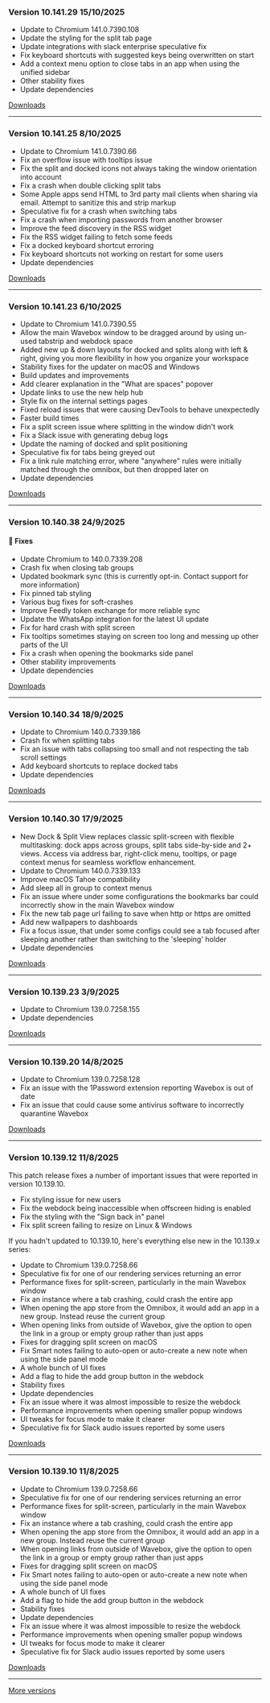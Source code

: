 <h3>Version 10.141.29 <span class="date">15/10/2025</span></h3>

<ul>
  <li>Update to Chromium 141.0.7390.108</li>
  <li>Update the styling for the split tab page</li>
  <li>Update integrations with slack enterprise speculative fix</li>
  <li>Fix keyboard shortcuts with suggested keys being overwritten on start</li>
  <li>Add a context menu option to close tabs in an app when using the unified sidebar</li>
  <li>Other stability fixes</li>
  <li>Update dependencies</li>
</ul>

[Downloads](https://wavebox.io/download/release/10.141.29.2)

---

<h3>Version 10.141.25 <span class="date">8/10/2025</span></h3>
<ul>
  <li>Update to Chromium 141.0.7390.66</li>
  <li>Fix an overflow issue with tooltips issue</li>
  <li>Fix the split and docked icons not always taking the window orientation into account</li>
  <li>Fix a crash when double clicking split tabs</li>
  <li>Some Apple apps send HTML to 3rd party mail clients when sharing via email. Attempt to sanitize this and strip markup</li>
  <li>Speculative fix for a crash when switching tabs</li>
  <li>Fix a crash when importing passwords from another browser</li>
  <li>Improve the feed discovery in the RSS widget</li>
  <li>Fix the RSS widget failing to fetch some feeds</li>
  <li>Fix a docked keyboard shortcut erroring</li>
  <li>Fix keyboard shortcuts not working on restart for some users</li>
  <li>Update dependencies</li>
</ul>

[Downloads](https://wavebox.io/download/release/10.141.25.2)

---

<h3>Version 10.141.23 <span class="date">6/10/2025</span></h3>
<ul>
  <li>Update to Chromium 141.0.7390.55</li>
  <li>Allow the main Wavebox window to be dragged around by using un-used tabstrip and webdock space</li>
  <li>
    Added new up & down layouts for docked and splits along with left & right, giving you
    more flexibility in how you organize your workspace
  </li>
  <li>Stability fixes for the updater on macOS and Windows</li>
  <li>Build updates and improvements</li>
  <li>Add clearer explanation in the "What are spaces" popover</li>
  <li>Update links to use the new help hub</li>
  <li>Style fix on the internal settings pages</li>
  <li>Fixed reload issues that were causing DevTools to behave unexpectedly</li>
  <li>Faster build times</li>
  <li>Fix a split screen issue where splitting in the window didn't work</li>
  <li>Fix a Slack issue with generating debug logs</li>
  <li>Update the naming of docked and split positioning</li>
  <li>Speculative fix for tabs being greyed out</li>
  <li>Fix a link rule matching error, where "anywhere" rules were initially matched through the omnibox, but then dropped later on</li>
  <li>Update dependencies</li>
</ul>

[Downloads](https://wavebox.io/download/release/10.141.23.2)

---

<h3>Version 10.140.38 <span class="date">24/9/2025</span></h3>

<h4>🐛 Fixes</h4>
<ul>
  <li>Update Chromium to 140.0.7339.208</li>
  <li>Crash fix when closing tab groups</li>
  <li>Updated bookmark sync (this is currently opt-in. Contact support for more information)</li>
  <li>Fix pinned tab styling</li>
  <li>Various bug fixes for soft-crashes</li>
  <li>Improve Feedly token exchange for more reliable sync</li>
  <li>Update the WhatsApp integration for the latest UI update</li>
  <li>Fix for hard crash with split screen</li>
  <li>Fix tooltips sometimes staying on screen too long and messing up other parts of the UI</li>
  <li>Fix a crash when opening the bookmarks side panel</li>
  <li>Other stability improvements</li>
  <li>Update dependencies</li>
</ul>

[Downloads](https://wavebox.io/download/release/10.140.38.2)

---

<h3>Version 10.140.34 <span class="date">18/9/2025</span></h3>
<ul>
  <li>Update to Chromium 140.0.7339.186</li>
  <li>Crash fix when splitting tabs</li>
  <li>Fix an issue with tabs collapsing too small and not respecting the tab scroll settings</li>
  <li>Add keyboard shortcuts to replace docked tabs</li>
  <li>Update dependencies</li>
</ul>

[Downloads](https://wavebox.io/download/release/10.140.34.2)

---

<h3>Version 10.140.30 <span class="date">17/9/2025</span></h3>
<ul>
  <li>
    New Dock & Split View replaces classic split-screen with flexible multitasking: dock
    apps across groups, split tabs side-by-side and 2+ views. Access via address bar,
    right-click menu, tooltips, or page context menus for seamless workflow enhancement.
  </li>
  <li>Update to Chromium 140.0.7339.133</li>
  <li>Improve macOS Tahoe compatibility</li>
  <li>Add sleep all in group to context menus</li>
  <li>Fix an issue where under some configurations the bookmarks bar could incorrectly show in the main Wavebox window</li>
  <li>Fix the new tab page url failing to save when http or https are omitted</li>
  <li>Add new wallpapers to dashboards</li>
  <li>Fix a focus issue, that under some configs could see a tab focused after sleeping another rather than switching to the 'sleeping' holder</li>
  <li>Update dependencies</li>
</ul>

[Downloads](https://wavebox.io/download/release/10.140.30.2)

---

<h3>Version 10.139.23 <span class="date">3/9/2025</span></h3>
<ul>
  <li>Update to Chromium 139.0.7258.155</li>
  <li>Update dependencies</li>
</ul>


[Downloads](https://wavebox.io/download/release/10.139.23.2)

---

<h3>Version 10.139.20 <span class="date">14/8/2025</span></h3>
<ul>
  <li>Update to Chromium 139.0.7258.128</li>
  <li>Fix an issue with the 1Password extension reporting Wavebox is out of date</li>
  <li>Fix an issue that could cause some antivirus software to incorrectly quarantine Wavebox</li>
</ul>

[Downloads](https://wavebox.io/download/release/10.139.20.2)

---

<h3>Version 10.139.12 <span class="date">11/8/2025</span></h3>
<p>
  This patch release fixes a number of important issues that were reported
  in version 10.139.10.
</p>
<ul>
  <li>Fix styling issue for new users</li>
  <li>Fix the webdock being inaccessible when offscreen hiding is enabled</li>
  <li>Fix the styling with the "Sign back in" panel</li>
  <li>Fix split screen failing to resize on Linux & Windows</li>
</ul>
<p>
  If you hadn't updated to 10.139.10, here's everything else new in the 10.139.x series:
</p>
<ul>
  <li>Update to Chromium 139.0.7258.66</li>
  <li>Speculative fix for one of our rendering services returning an error</li>
  <li>Performance fixes for split-screen, particularly in the main Wavebox window</li>
  <li>Fix an instance where a tab crashing, could crash the entire app</li>
  <li>When opening the app store from the Omnibox, it would add an app in a new group. Instead reuse the current group</li>
  <li>When opening links from outside of Wavebox, give the option to open the link in a group or empty group rather than just apps</li>
  <li>Fixes for dragging split screen on macOS</li>
  <li>Fix Smart notes failing to auto-open or auto-create a new note when using the side panel mode</li>
  <li>A whole bunch of UI fixes</li>
  <li>Add a flag to hide the add group button in the webdock</li>
  <li>Stability fixes</li>
  <li>Update dependencies</li>
  <li>Fix an issue where it was almost impossible to resize the webdock</li>
  <li>Performance improvements when opening smaller popup windows</li>
  <li>UI tweaks for focus mode to make it clearer</li>
  <li>Speculative fix for Slack audio issues reported by some users</li>
</ul>

[Downloads](https://wavebox.io/download/release/10.139.12.2)

---

<h3>Version 10.139.10 <span class="date">11/8/2025</span></h3>
<ul>
  <li>Update to Chromium 139.0.7258.66</li>
  <li>Speculative fix for one of our rendering services returning an error</li>
  <li>Performance fixes for split-screen, particularly in the main Wavebox window</li>
  <li>Fix an instance where a tab crashing, could crash the entire app</li>
  <li>When opening the app store from the Omnibox, it would add an app in a new group. Instead reuse the current group</li>
  <li>When opening links from outside of Wavebox, give the option to open the link in a group or empty group rather than just apps</li>
  <li>Fixes for dragging split screen on macOS</li>
  <li>Fix Smart notes failing to auto-open or auto-create a new note when using the side panel mode</li>
  <li>A whole bunch of UI fixes</li>
  <li>Add a flag to hide the add group button in the webdock</li>
  <li>Stability fixes</li>
  <li>Update dependencies</li>
  <li>Fix an issue where it was almost impossible to resize the webdock</li>
  <li>Performance improvements when opening smaller popup windows</li>
  <li>UI tweaks for focus mode to make it clearer</li>
  <li>Speculative fix for Slack audio issues reported by some users</li>
</ul>

[Downloads](https://wavebox.io/download/release/10.139.10.2)

---
[More versions](https://wavebox.io/changelog/stable/)